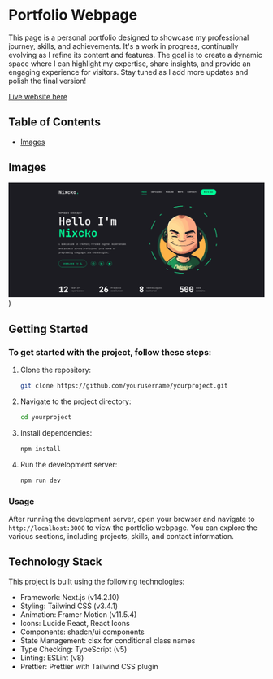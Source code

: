 # Portfolio Webpage

This page is a personal portfolio designed to showcase my professional journey, skills, and achievements. It's a work in progress, continually evolving as I refine its content and features. The goal is to create a dynamic space where I can highlight my expertise, share insights, and provide an engaging experience for visitors. Stay tuned as I add more updates and polish the final version!

[Live website here](https://imoralesdev-portfolio-nvh6wbi2q-imoralesdevs-projects.vercel.app/)

## Table of Contents
* [Images](#images)
  
## Images

![example 1](https://raw.githubusercontent.com/imoralescs/images/refs/heads/main/personal/Screenshot%20from%202024-11-24%2001-01-37.png))

## Getting Started

### To get started with the project, follow these steps:

1. Clone the repository:

    ```bash
    git clone https://github.com/yourusername/yourproject.git
    ```

2. Navigate to the project directory:

    ```bash
    cd yourproject
    ```

3. Install dependencies:

    ```bash
    npm install
    ```

4. Run the development server:

    ```bash
    npm run dev
    ```

### Usage

After running the development server, open your browser and navigate to ```http://localhost:3000``` to view the portfolio webpage. You can explore the various sections, including projects, skills, and contact information.

## Technology Stack

This project is built using the following technologies:

 - Framework: Next.js (v14.2.10)
 - Styling: Tailwind CSS (v3.4.1)
 - Animation: Framer Motion (v11.5.4)
 - Icons: Lucide React, React Icons
 - Components: shadcn/ui components
 - State Management: clsx for conditional class names
 - Type Checking: TypeScript (v5)
 - Linting: ESLint (v8)
 - Prettier: Prettier with Tailwind CSS plugin

